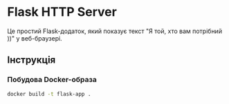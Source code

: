 # Flask HTTP Server

Це простий Flask-додаток, який показує текст "Я той, хто вам потрібний ))" у веб-браузері.

## Інструкція

### Побудова Docker-образа
```bash
docker build -t flask-app .

